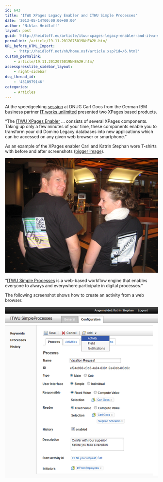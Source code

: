 ```yaml
---
id: 643
title: 'ITWU XPages Legacy Enabler and ITWU Simple Processes'
date: '2013-05-14T00:00:00+00:00'
author: 'Niklas Heidloff'
layout: post
guid: 'http://heidloff.eu/article/itwu-xpages-legacy-enabler-and-itwu-simple-processes/'
permalink: /article/19.11.2012075019NHEA2H.htm/
URL_before_HTML_Import:
    - 'http://heidloff.net/nh/home.nsf/article.xsp?id=/6.html'
custom_permalink:
    - article/19.11.2012075019NHEA2H.htm/
accesspresslite_sidebar_layout:
    - right-sidebar
dsq_thread_id:
    - '4318979146'
categories:
    - Articles
---
```


 At the speedgeeking [session](http://dnug.de/dnug/dnugcms.nsf/id/3FBAEAA9EEEE0A29C1257A590055C458?Open&dl=DE) at DNUG Carl Goos from the German IBM business partner [IT works unlimited](http://www.itwu.de/index.html) presented two XPages based products.

 “The [ITWU XPages Enabler](http://www.itwu.net/enabler.html) … consists of several XPages components. Taking up only a few minutes of your time, these components enable you to transform your old Domino Legacy databases into new applications which can be accessed on any given web browser or smartphone.”

 As an example of the XPages enabler Carl and Katrin Stephan wore T-shirts with before and after screenshots ([bigger image](http://heidloff.net/nh/home.nsf/dx/IMG_2149.jpg/$file/IMG_2149.jpg)).

![image](/assets/img/2013/05/IMG_2147.jpg)

 “[ITWU Simple Processes](http://www.itwu.net/simpleprocesses.html) is a web-based workflow engine that enables everyone to always and everywhere participate in digital processes.”

 The following screenshot shows how to create an activity from a web browser.

![image](/assets/img/2013/05/ISP_processconfig.png)